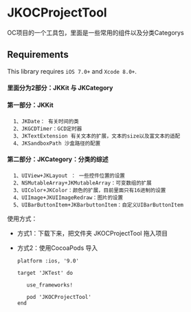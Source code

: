 # JKOCProjectTool
OC项目的一个工具包，里面是一些常用的组件以及分类Categorys


## Requirements
This library requires `iOS 7.0+` and `Xcode 8.0+`.

#### 里面分为2部分：JKKit 与 JKCategory

#### 第一部分：JKKit

      1、JKDate： 有关时间的类
      2、JKGCDTimer：GCD定时器
      3、JKTextExtension 有关文本的扩展，文本的size以及富文本的适配
      4、JKSandboxPath 沙盒路径的配置
    
#### 第二部分：JKCategory：分类的综述
    
      1、UIView+JKLayout ： 一些控件位置的设置
      2、NSMutableArray+JKMutableArray：可变数组的扩展
      3、UIColor+JKColor：颜色的扩展，目前里面只有16进制的设置
      4、UIImage+JKUIImageRedraw：图片的设置
      5、UIBarButtonItem+JKBarbuttonItem：自定义UIBarButtonItem 


使用方式：

   - 方式1：下载下来，把文件夹 JKOCProjectTool 拖入项目

   - 方式2：使用CocoaPods 导入

         platform :ios, '9.0'

         target 'JKTest' do

            use_frameworks!
 
            pod 'JKOCProjectTool'
         end  
